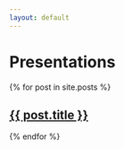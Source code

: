 ```yaml
---
layout: default
---
```

# Presentations
{% for post in site.posts %}
## <a href="{{ site.baseurl }}{{ post.url }}">{{ post.title }}</a>
{% endfor %}
